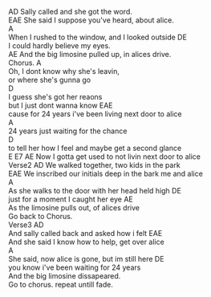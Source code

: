 AD Sally called and she got the word.    
EAE She said I suppose you've heard, about alice.    
A   
When I rushed to the window, and I looked outside DE   
I could hardly believe my eyes.    
AE And the big limosine pulled up, in alices drive.    
Chorus. A    
Oh, I dont know why she's leavin,   
or where she's gunna go   
  D   
I guess she's got her reaons   
but I just dont wanna know EAE    
cause for 24 years i've been living next door to alice   
A   
24 years just waiting for the chance   
    D   
to tell her how I feel and maybe get a second glance   
E E7 AE Now I gotta get used to not livin next door to alice    
Verse2 AD We walked together, two kids in the park    
EAE We inscribed our initials deep in the bark me and alice    
A   
As she walks to the door with her head held high DE    
just for a moment I caught her eye AE    
As the limosine pulls out, of alices drive   
Go back to Chorus.   
Verse3 AD    
And sally called back and asked how i felt EAE    
And she said I know how to help, get over alice   
              A   
She said, now alice is gone, but im still here DE   
you know i've been waiting for 24 years    
And the big limosine dissapeared.   
Go to chorus. repeat untill fade.   
